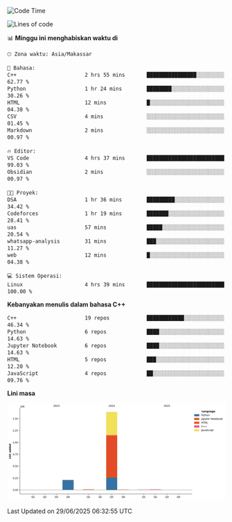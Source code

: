 <!--START_SECTION:waka-->
![Code Time](http://img.shields.io/badge/Code%20Time-292%20hrs%2032%20mins-blue)

![Lines of code](https://img.shields.io/badge/Sejak%20Hello%20World%20aku%20telah%20menulis-1.9%20million%20baris%20kode-blue)

📊 **Minggu ini menghabiskan waktu di** 

```text
🕑︎ Zona waktu: Asia/Makassar

💬 Bahasa: 
C++                      2 hrs 55 mins       ████████████████░░░░░░░░░   62.77 % 
Python                   1 hr 24 mins        ████████░░░░░░░░░░░░░░░░░   30.26 % 
HTML                     12 mins             █░░░░░░░░░░░░░░░░░░░░░░░░   04.38 % 
CSV                      4 mins              ░░░░░░░░░░░░░░░░░░░░░░░░░   01.45 % 
Markdown                 2 mins              ░░░░░░░░░░░░░░░░░░░░░░░░░   00.97 % 

🔥 Editor: 
VS Code                  4 hrs 37 mins       █████████████████████████   99.03 % 
Obsidian                 2 mins              ░░░░░░░░░░░░░░░░░░░░░░░░░   00.97 % 

🐱‍💻 Proyek: 
DSA                      1 hr 36 mins        █████████░░░░░░░░░░░░░░░░   34.42 % 
Codeforces               1 hr 19 mins        ███████░░░░░░░░░░░░░░░░░░   28.41 % 
uas                      57 mins             █████░░░░░░░░░░░░░░░░░░░░   20.54 % 
whatsapp-analysis        31 mins             ███░░░░░░░░░░░░░░░░░░░░░░   11.27 % 
web                      12 mins             █░░░░░░░░░░░░░░░░░░░░░░░░   04.38 % 

💻 Sistem Operasi: 
Linux                    4 hrs 39 mins       █████████████████████████   100.00 % 
```

**Kebanyakan menulis dalam bahasa C++** 

```text
C++                      19 repos            ████████████░░░░░░░░░░░░░   46.34 % 
Python                   6 repos             ████░░░░░░░░░░░░░░░░░░░░░   14.63 % 
Jupyter Notebook         6 repos             ████░░░░░░░░░░░░░░░░░░░░░   14.63 % 
HTML                     5 repos             ███░░░░░░░░░░░░░░░░░░░░░░   12.20 % 
JavaScript               4 repos             ██░░░░░░░░░░░░░░░░░░░░░░░   09.76 % 
```



**Lini masa**

![Lines of Code chart](https://raw.githubusercontent.com/yusuf601/yusuf601/main/assets/bar_graph.png)


 Last Updated on 29/06/2025 06:32:55 UTC
<!--END_SECTION:waka-->

